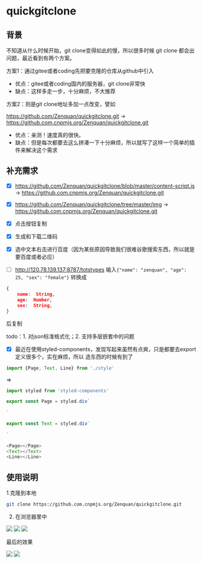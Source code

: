 # quickgitclone

## 背景

不知道从什么时候开始，git clone变得如此的慢，所以很多时候 git clone 都会出问题，最近看到有两个方案。

方案1：通过gitee或者coding先把要克隆的仓库从github中引入

- 优点：gitee或者coding国内的服务器，git clone非常快
- 缺点：这样多走一步，十分麻烦，不大推荐

方案2：则是git clone地址多加一点改变，譬如

https://github.com/Zenquan/quickgitclone.git -> https://github.com.cnpmjs.org/Zenquan/quickgitclone.git

- 优点：亲测！速度真的很快。
- 缺点：但是每次都要去这么拼凑一下十分麻烦，所以就写了这样一个简单的插件来解决这个需求

## 补充需求

- [x] https://github.com/Zenquan/quickgitclone/blob/master/content-script.js ->  https://github.com.cnpmjs.org/Zenquan/quickgitclone.git

- [x] https://github.com/Zenquan/quickgitclone/tree/master/img ->  https://github.com.cnpmjs.org/Zenquan/quickgitclone.git

- [x] 点击按钮复制

- [x] 生成和下载二维码

- [x] 选中文本右击进行百度（因为某些原因导致我们很难谷歌搜索东西，所以就是要百度或者必应）

- [ ] http://120.78.139.137:8787/totstypes 输入`{"name": "zenquan", "age": 25, "sex": "female"}` 转换成 

```json
{
	name:  String,
	age:  Number,
	sex:  String,
}
```
后复制

todo：1. 对json标准格式化；2. 支持多层嵌套中的问题

- [x] 最近在使用styled-components，发现写起来虽然有点爽，只是都要去export 定义很多个，实在麻烦，所以
造东西的时候有到了

```js
import {Page, Text, Line} from './style'
```

=> 

```js
import styled from 'styled-components'

export const Page = styled.div`
 
`

export const Text = styled.div`
 
`

<Page></Page>
<Text></Text>
<Line></Line>

```

## 使用说明

1.克隆到本地

```bash
git clone https://github.com.cnpmjs.org/Zenquan/quickgitclone.git
```

2. 在浏览器里中

![](https://user-gold-cdn.xitu.io/2020/4/2/171368926f5ec874?w=711&h=350&f=png&s=19088)
![](https://user-gold-cdn.xitu.io/2020/4/2/17136886106ef35d?w=1918&h=202&f=png&s=15283)
![](https://user-gold-cdn.xitu.io/2020/4/2/171368d61eb89488?w=946&h=400&f=png&s=18764)


最后的效果

![](https://user-gold-cdn.xitu.io/2020/4/2/1713937dc02ee9c0?w=805&h=406&f=png&s=9315)
![](https://user-gold-cdn.xitu.io/2020/4/12/1716c4e28b57740b?w=612&h=604&f=png&s=48561)
